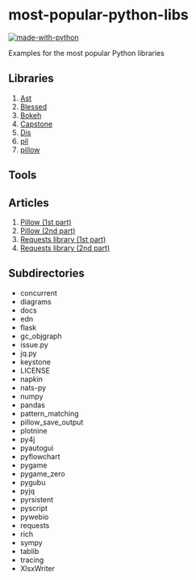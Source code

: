 # most-popular-python-libs
[![made-with-python](https://img.shields.io/badge/Made%20with-Python-1f425f.svg)](https://www.python.org/)

Examples for the most popular Python libraries

## Libraries

1. [Ast](<ast>)
1. [Blessed](<blessed>)
1. [Bokeh](<bokeh>)
1. [Capstone](<capstone>)
1. [Dis](<bytecode>)
1. [pil](<pil>)
1. [pillow](<pillow>)

## Tools

## Articles

1. [Pillow (1st part)](<articles/python_pil_1.htm>)
1. [Pillow (2nd part)](<articles/python_pil_2.htm>)
1. [Requests library (1st part)](<articles/python_requests_1.htm>)
1. [Requests library (2nd part)](<articles/python_requests_1.htm>)

## Subdirectories

* concurrent
* diagrams
* docs
* edn
* flask
* gc_objgraph
* issue.py
* jq.py
* keystone
* LICENSE
* napkin
* nats-py
* numpy
* pandas
* pattern_matching
* pillow_save_output
* plotnine
* py4j
* pyautogui
* pyflowchart
* pygame
* pygame_zero
* pygubu
* pyjq
* pyrsistent
* pyscript
* pywebio
* requests
* rich
* sympy
* tablib
* tracing
* XlsxWriter
